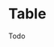 # Table

Todo

<WidgetDocs Type="Ivy.Table" ExtensionTypes="Ivy.Tables.TableExtensions" SourceUrl="https://github.com/Ivy-Interactive/Ivy-Framework/blob/main/Ivy/Widgets/Tables/Table.cs"/>
